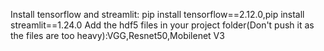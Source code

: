Install tensorflow and streamlit: pip install tensorflow==2.12.0,pip install streamlit==1.24.0 
Add the hdf5 files in your project folder(Don't push it as the files are too heavy):VGG,Resnet50,Mobilenet V3


